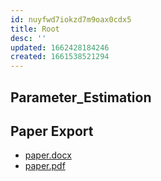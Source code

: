 ```yaml
---
id: nuyfwd7iokzd7m9oax0cdx5
title: Root
desc: ''
updated: 1662428184246
created: 1661538521294
---
```

## Parameter_Estimation

## Paper Export
- [paper.docx](./notes/export/paper.docx)
- [paper.pdf](./notes/export/paper.pdf)
